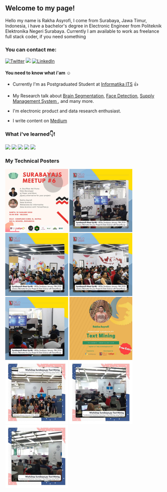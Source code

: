 ## Welcome to my page!

Hello my name is Rakha Asyrofi, I come from Surabaya, Jawa Timur, Indonesia, i have a bachelor's degree in Electronic Engineer from Politeknik Elektronika Negeri Surabaya. Currently I am available to work as freelance full stack coder, if you need something

### You can contact me:

<p>
  <a href="https://twitter.com/asyrfist" target="_blank"><img alt="Twitter" src="https://img.shields.io/badge/twitter-%231DA1F2.svg?&style=for-the-badge&logo=twitter&logoColor=white" /></a>
  <a href="https://www.instagram.com/asyrofist/" target="_blank"><img src="https://img.shields.io/badge/ instagram %20-%23E4405F.svg?&style=for-the-badge&logo=Instagram&logoColor=white"/></a>
  <a href="https://www.linkedin.com/in/rakha-asyrofi-3945b589/" target="_blank"><img alt="LinkedIn" src="https://img.shields.io/badge/linkedin-%230077B5.svg?&style=for-the-badge&logo=linkedin&logoColor=white" /></a>
 </p>

#### You need to know what i'am :relaxed:

- Currently I'm as Postgraduated Student at <a href="https://www.its.ac.id/informatika/en/home/" target="_blank">Informatika ITS</a> :thumbsup:

- My Research talk about <a href="https://github.com/asyrofist/Brain-Segmentation" target="_blank">Brain Segmentation</a>, 
  <a href="https://github.com/asyrofist/Face-Detection-Using-YOLO" target="_blank">Face Detection</a>, 
  <a href="http://juti.if.its.ac.id/index.php/juti/article/view/937" target="_blank">Supply Management System </a>, and many more.

- I'm electronic product and data research enthusiast.

- I write content on <a href="https://asyrofist.medium.com/">Medium</a>

### What i've  learned:point_down:!

<p> <img src="https://img.shields.io/badge/php-%23777BB4.svg?&style=for-the-badge&logo=php&logoColor=white"/>
<img src="https://img.shields.io/badge/flask%20-%23000.svg?&style=for-the-badge&logo=flask&logoColor=white"/>
<img src="https://img.shields.io/badge/python%20-%2314354C.svg?&style=for-the-badge&logo=python&logoColor=white"/>
<img src="https://img.shields.io/badge/mysql-%2300f.svg?&style=for-the-badge&logo=mysql&logoColor=white"/>
<img src="https://img.shields.io/badge/Jupyter%20-%23F37626.svg?&style=for-the-badge&logo=Jupyter&logoColor=white" />

### My Technical Posters
<p>
  <img src="https://github.com/asyrofist/asyrofist/blob/main/5b14a022-80cc-47b7-90ea-29e9e3cc5b6a.jpeg" width='200' height='200'/>
  <img src="https://github.com/asyrofist/asyrofist/blob/main/EQZ9kN9UUAMQXFS.jpeg" width='200' height='200'/>
  <img src="https://github.com/asyrofist/asyrofist/blob/main/EQZ9IcQUUAA6ZX1.jpeg" width='200' height='200'/>
  <img src="https://github.com/asyrofist/asyrofist/blob/main/EQZ9kNhUwAAIhDs.jpeg" width='200' height='200'/>
  <img src="https://github.com/asyrofist/asyrofist/blob/main/EQZ9kOuUwAEZtPa.jpeg" width='200' height='200'/>
  <img src="https://github.com/asyrofist/asyrofist/blob/main/aab83e21-94f5-406f-8f3d-c69d8ad0ee3e.jpeg" width='200' height='200'/>
  <img src="https://github.com/asyrofist/asyrofist/blob/main/EPlufq-UEAAya1U.jpeg" width='200' height='200'/>
  <img src="https://github.com/asyrofist/asyrofist/blob/main/EPlu4q_U0AAUTvO.jpeg" width='200' height='200'/>
  <img src="https://github.com/asyrofist/asyrofist/blob/main/EPlufq_UYAIH-r3.jpeg" width='200' height='200'/>
</p>
